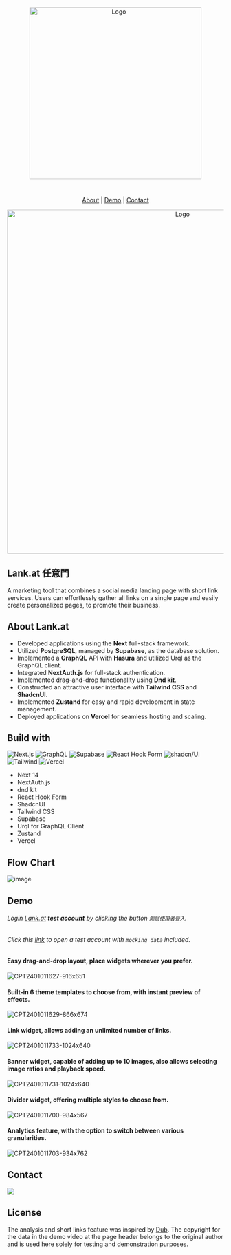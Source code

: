 

<div align="center">
  <a href="https://lank.at/" style="margin-bottom:40px; display:block;">
    <img src="https://github.com/imjohnathan/lankat-readme/assets/138226/4dd1e0e9-ab69-49c1-ac2c-eadfe1e40b8e" alt="Logo" width="400px">
  </a>
  <p align="center">
    <a href="https://github.com/imjohnathan/lankat#lankat-%E4%BB%BB%E6%84%8F%E9%96%80">About</a>
    |
    <a href="https://github.com/imjohnathan/lankat#demo">Demo</a>
    |
    <a href="https://github.com/imjohnathan/lankat#contact">Contact</a>
  </p>
  <img src="https://github.com/imjohnathan/lankat-readme/assets/138226/25afccce-8349-4fe1-bb0f-f80a8516f88e" alt="Logo" width="800px">
</div>

<!---![Logo](https://github.com/imjohnathan/lankat-readme/assets/138226/25afccce-8349-4fe1-bb0f-f80a8516f88e)---->

## Lank.at 任意門

A marketing tool that combines a social media landing page with short link services. Users can effortlessly gather all links on a single page and easily create personalized pages, to promote their business.

## About Lank.at
* Developed applications using the **Next** full-stack framework.
* Utilized **PostgreSQL**, managed by **Supabase**, as the database solution.
* Implemented a **GraphQL** API with **Hasura** and utilized Urql as the GraphQL client.
* Integrated **NextAuth.js** for full-stack authentication.
* Implemented drag-and-drop functionality using **Dnd kit**.
* Constructed an attractive user interface with **Tailwind CSS** and **ShadcnUI**.
* Implemented **Zustand** for easy and rapid development in state management.
* Deployed applications on **Vercel** for seamless hosting and scaling.

## Build with
![Next.js](https://img.shields.io/badge/Next.js-000000.svg?style=for-the-badge&logo=nextdotjs&logoColor=white) 
![GraphQL](https://img.shields.io/badge/GraphQL-E10098.svg?style=for-the-badge&logo=GraphQL&logoColor=white)
![Supabase](https://img.shields.io/badge/Supabase-3FCF8E.svg?style=for-the-badge&logo=Supabase&logoColor=white)
![React Hook Form](https://img.shields.io/badge/React%20Hook%20Form-EC5990.svg?style=for-the-badge&logo=React-Hook-Form&logoColor=white)
![shadcn/UI](https://img.shields.io/badge/shadcn/ui-000000.svg?style=for-the-badge&logo=shadcn/ui&logoColor=white)
![Tailwind](https://img.shields.io/badge/Tailwind%20CSS-06B6D4.svg?style=for-the-badge&logo=Tailwind-CSS&logoColor=white)
![Vercel](https://img.shields.io/badge/Vercel-000000.svg?style=for-the-badge&logo=Vercel&logoColor=white)

* Next 14
* NextAuth.js
* dnd kit
* React Hook Form
* ShadcnUI
* Tailwind CSS
* Supabase
* Urql for GraphQL Client
* Zustand
* Vercel

## Flow Chart
![image](https://github.com/imjohnathan/lankat-readme/assets/138226/df6a255d-56c4-4f2f-a727-e9b3861af870)

## Demo

###### Login [Lank.at](https://lank.at/) **test account** by clicking the button `測試使用者登入`.
###### Click this [link](https://lank.at/login?test) to open a test account with `mocking data` included.

#### Easy drag-and-drop layout, place widgets wherever you prefer.
![CPT2401011627-916x651](https://github.com/imjohnathan/lankat-readme/assets/138226/56c7786d-7df5-4b3d-a9c1-da25d3bfe125)
#### Built-in 6 theme templates to choose from, with instant preview of effects.
![CPT2401011629-866x674](https://github.com/imjohnathan/lankat-readme/assets/138226/ab27463b-1df5-4e53-b9b1-83fb9de37d93)
#### Link widget, allows adding an unlimited number of links.
![CPT2401011733-1024x640](https://github.com/imjohnathan/lankat-readme/assets/138226/283413c8-0382-41a2-a6a0-90ff0d524ebe)
#### Banner widget, capable of adding up to 10 images, also allows selecting image ratios and playback speed.
![CPT2401011731-1024x640](https://github.com/imjohnathan/lankat-readme/assets/138226/622fa7d3-a856-4bf0-b3c6-b04838619cc2)
#### Divider widget, offering multiple styles to choose from.
![CPT2401011700-984x567](https://github.com/imjohnathan/lankat-readme/assets/138226/e769d337-79ab-4978-aec0-fe0845cb1509)
#### Analytics feature, with the option to switch between various granularities.
![CPT2401011703-934x762](https://github.com/imjohnathan/lankat-readme/assets/138226/928c6acd-62ec-4966-994e-ebf8b47a7df3)

## Contact
  <a href="mailto:john@vamo.tw">
    <img src="https://img.shields.io/badge/Gmail-D14836?style=for-the-badge&logo=gmail&logoColor=white" />
  </a>

## License

The analysis and short links feature was inspired by [Dub](https://github.com/dubinc/dub). The copyright for the data in the demo video at the page header belongs to the original author and is used here solely for testing and demonstration purposes.
